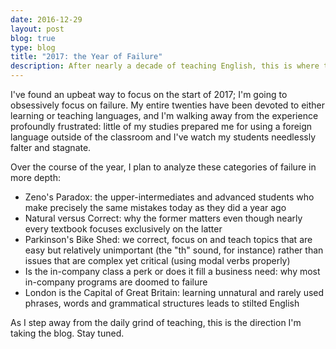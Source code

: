 ```yaml
---
date: 2016-12-29
layout: post
blog: true
type: blog
title: "2017: the Year of Failure"
description: After nearly a decade of teaching English, this is where the system has failed students
---
```

I've found an upbeat way to focus on the start of 2017; I'm going to obsessively focus on failure. My entire twenties have been devoted to either learning or teaching languages, and I'm walking away from the experience profoundly frustrated: little of my studies prepared me for using a foreign language outside of the classroom and I've watch my students needlessly falter and stagnate.

Over the course of the year, I plan to analyze these categories of failure in more depth:

- Zeno's Paradox: the upper-intermediates and advanced students who make precisely the same mistakes today as they did a year ago
- Natural versus Correct: why the former matters even though nearly every textbook focuses exclusively on the latter
- Parkinson's Bike Shed: we correct, focus on and teach topics that are easy but relatively unimportant (the "th" sound, for instance) rather than issues that are complex yet critical (using modal verbs properly)
- Is the in-company class a perk or does it fill a business need: why most in-company programs are doomed to failure
- London is the Capital of Great Britain: learning unnatural and rarely used phrases, words and grammatical structures leads to stilted English

As I step away from the daily grind of teaching, this is the direction I'm taking the blog. Stay tuned.
